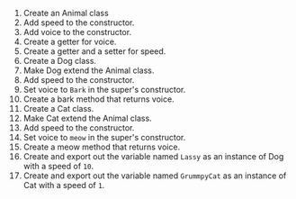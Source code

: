 

1. Create an Animal class
  1. Add speed to the constructor.
  2. Add voice to the constructor.
  3. Create a getter for voice.
  4. Create a getter and a setter for speed.
2. Create a Dog class.
  1. Make Dog extend the Animal class.
  2. Add speed to the constructor.
  3. Set voice to `Bark` in the super's constructor.
  4. Create a bark method that returns voice.
3. Create a Cat class.
  1. Make Cat extend the Animal class.
  2. Add speed to the constructor.
  3. Set voice to `meow` in the super's constructor.
  4. Create a meow method that returns voice.
4. Create and export out the variable named `Lassy` as an instance of Dog with a speed of `10`.
5. Create and export out the variable named `GrummpyCat` as an instance of Cat with a speed of `1`.
